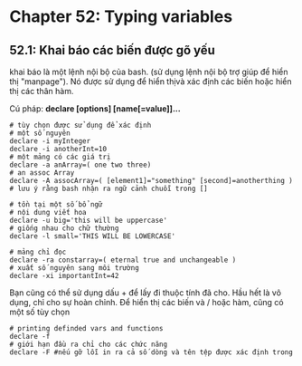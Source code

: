 # Chapter 52: Typing variables

## 52.1: Khai báo các biến được gõ yếu

khai báo là một lệnh nội bộ của bash. (sử dụng lệnh nội bộ trợ giúp để hiển thị "manpage"). Nó được sử dụng để hiển thịvà xác định các biến hoặc hiển thị các thân hàm.

Cú pháp:  **declare [options] [name[=value]]...**

```
# tùy chọn được sử dụng để xác định
# một số nguyên
declare -i myInteger
declare -i anotherInt=10
# một mảng có các giá trị
declare -a anArray=( one two three)
# an assoc Array
declare -A assocArray=( [element1]="something" [second]=anotherthing )
# lưu ý rằng bash nhận ra ngữ cảnh chuỗi trong []

# tồn tại một số bổ ngữ
# nội dung viết hoa
declare -u big='this will be uppercase'
# giống nhau cho chữ thường
declare -l small='THIS WILL BE LOWERCASE'

# mảng chỉ đọc
declare -ra constarray=( eternal true and unchangeable )
# xuất số nguyên sang môi trường
declare -xi importantInt=42
```

Bạn cũng có thể sử dụng dấu + để lấy đi thuộc tính đã cho. Hầu hết là vô dụng, chỉ cho sự hoàn chỉnh.
Để hiển thị các biến và / hoặc hàm, cũng có một số tùy chọn
```
# printing definded vars and functions
declare -f
# giới hạn đầu ra chỉ cho các chức năng
declare -F #nếu gỡ lỗi in ra cả số dòng và tên tệp được xác định trong
```
